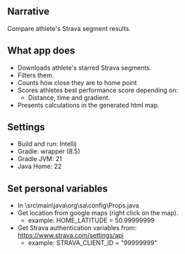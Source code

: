 ## Narrative
Compare athlete's Strava segment results.

## What app does
* Downloads athlete's starred Strava segments.
* Filters them.
* Counts how close they are to home point
* Scores athletes best performance score depending on:
  * Distance, time and gradient.
* Presents calculations in the generated html map.

## Settings
* Build and run: Intellij
* Gradle: wrapper (8.5)
* Gradle JVM: 21
* Java Home: 22

## Set personal variables
* In \src\main\java\org\sa\config\Props.java
* Get location from google maps (right click on the map).
  * example: HOME_LATITUDE = 50.99999999
* Get Strava authentication variables from: https://www.strava.com/settings/api
  * example: STRAVA_CLIENT_ID = "99999999"
